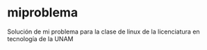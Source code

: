 # miproblema
Solución de mi problema para la clase de linux de la licenciatura en tecnología de la UNAM
